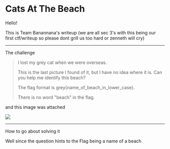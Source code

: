 # Cats At The Beach

Hello!

This is Team Banannana's writeup (we are all sec 3's with this being our first ctf/writeup so please dont grill us too hard or zenneth will cry)

---

The challenge 

> I lost my grey cat when we were overseas.
> 
> This is the last picture I found of it, but I have no idea where it is. Can you help me identify this beach?
> 
> The flag format is grey{name_of_beach_in_lower_case}.
> 
> There is no word "beach" in the flag.
> 

and this image was attached

![](https://github.com/saumilthecode/A-writeup-of-sorts-greycattheflag/blob/main/Images/beach.jpg?raw=true)

---
How to go about solving it

Well since the question hints to the Flag being a name of a beach 